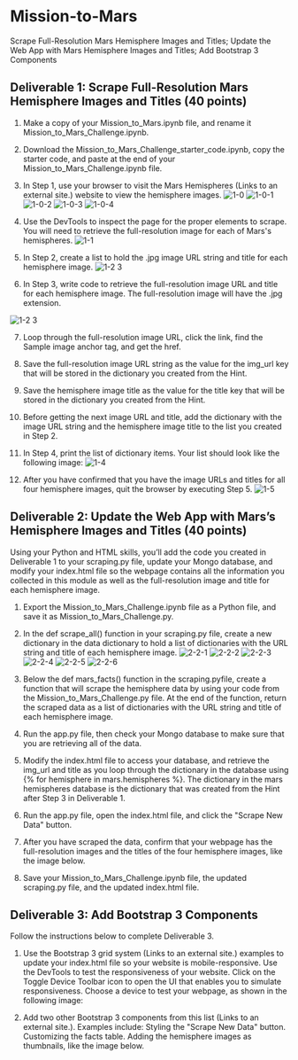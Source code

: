 # Mission-to-Mars
Scrape Full-Resolution Mars Hemisphere Images and Titles; Update the Web App with Mars Hemisphere Images and Titles; Add Bootstrap 3 Components
## Deliverable 1: Scrape Full-Resolution Mars Hemisphere Images and Titles (40 points)


1. Make a copy of your Mission_to_Mars.ipynb file, and rename it Mission_to_Mars_Challenge.ipynb.

2. Download the Mission_to_Mars_Challenge_starter_code.ipynb, copy the starter code, and paste at the end of your Mission_to_Mars_Challenge.ipynb file.

3. In Step 1, use your browser to visit the Mars Hemispheres (Links to an external site.) website to view the hemisphere images.
![1-0](https://user-images.githubusercontent.com/107659667/189799235-5bae0e90-dc6c-495f-9eeb-e87b11b5c400.jpg)
![1-0-1](https://user-images.githubusercontent.com/107659667/189799243-8e5ff0ab-7b6b-49cd-9881-28e21bd6681a.jpg)
![1-0-2](https://user-images.githubusercontent.com/107659667/189799249-d242decc-5c67-4f19-8db1-043a1f05e131.jpg)
![1-0-3](https://user-images.githubusercontent.com/107659667/189799261-a68a1032-523e-4848-9fad-8497356b8236.jpg)
![1-0-4](https://user-images.githubusercontent.com/107659667/189799274-c280f5fb-4179-4157-9179-60c6583d2674.jpg)

4. Use the DevTools to inspect the page for the proper elements to scrape. You will need to retrieve the full-resolution image for each of Mars's hemispheres.
![1-1](https://user-images.githubusercontent.com/107659667/189799279-086b6a5a-9d67-4507-9425-039cee310056.jpg)

5. In Step 2, create a list to hold the .jpg image URL string and title for each hemisphere image.
![1-2 3](https://user-images.githubusercontent.com/107659667/189799284-2cb20b1c-e120-4df1-a763-0c9b7f1719b4.jpg)

6. In Step 3, write code to retrieve the full-resolution image URL and title for each hemisphere image. The full-resolution image will have the .jpg extension.

![1-2 3](https://user-images.githubusercontent.com/107659667/189799909-87e5d672-ec33-4b99-8fe1-56eca71da3ce.jpg)

7. Loop through the full-resolution image URL, click the link, find the Sample image anchor tag, and get the href.

8. Save the full-resolution image URL string as the value for the img_url key that will be stored in the dictionary you created from the Hint.

9. Save the hemisphere image title as the value for the title key that will be stored in the dictionary you created from the Hint.

10. Before getting the next image URL and title, add the dictionary with the image URL string and the hemisphere image title to the list you created in Step 2.

11. In Step 4, print the list of dictionary items. Your list should look like the following image:
![1-4](https://user-images.githubusercontent.com/107659667/189799848-fd3a9ec0-45f6-4737-b1de-8cc0b6953c1b.jpg)

12. After you have confirmed that you have the image URLs and titles for all four hemisphere images, quit the browser by executing Step 5.
![1-5](https://user-images.githubusercontent.com/107659667/189799884-f10abb40-7bd8-416c-b89a-5c598f2a9166.jpg)

## Deliverable 2: Update the Web App with Mars’s Hemisphere Images and Titles (40 points)

Using your Python and HTML skills, you’ll add the code you created in Deliverable 1 to your scraping.py file, update your Mongo database, and modify your index.html file so the webpage contains all the information you collected in this module as well as the full-resolution image and title for each hemisphere image.

1. Export the Mission_to_Mars_Challenge.ipynb file as a Python file, and save it as Mission_to_Mars_Challenge.py.

2. In the def scrape_all() function in your scraping.py file, create a new dictionary in the data dictionary to hold a list of dictionaries with the URL string and title of each hemisphere image.
![2-2-1](https://user-images.githubusercontent.com/107659667/189802838-c79c6960-1c7a-4a01-848a-c950c344790a.jpg)
![2-2-2](https://user-images.githubusercontent.com/107659667/189802844-f79650f5-6aac-4abc-a472-eefb56f39f22.jpg)
![2-2-3](https://user-images.githubusercontent.com/107659667/189802849-5473c5c9-0f03-4d17-83dc-dd66add53042.jpg)
![2-2-4](https://user-images.githubusercontent.com/107659667/189802883-b68ec8db-3047-44dd-94c6-392b2b58146a.jpg)
![2-2-5](https://user-images.githubusercontent.com/107659667/189802889-773e7635-6583-49c8-894b-3a069fa132ca.jpg)
![2-2-6](https://user-images.githubusercontent.com/107659667/189802896-3ed87216-d6d4-479a-988d-2ffccad4cfaf.jpg)

3. Below the def mars_facts() function in the scraping.pyfile, create a function that will scrape the hemisphere data by using your code from the Mission_to_Mars_Challenge.py file. At the end of the function, return the scraped data as a list of dictionaries with the URL string and title of each hemisphere image.

4. Run the app.py file, then check your Mongo database to make sure that you are retrieving all of the data.

5. Modify the index.html file to access your database, and retrieve the img_url and title as you loop through the dictionary in the database using {% for hemisphere in mars.hemispheres %}. The dictionary in the mars hemispheres database is the dictionary that was created from the Hint after Step 3 in Deliverable 1.

6. Run the app.py file, open the index.html file, and click the "Scrape New Data" button.

7. After you have scraped the data, confirm that your webpage has the full-resolution images and the titles of the four hemisphere images, like the image below.

8. Save your Mission_to_Mars_Challenge.ipynb file, the updated scraping.py file, and the updated index.html file.
 
## Deliverable 3: Add Bootstrap 3 Components 

Follow the instructions below to complete Deliverable 3.

1. Use the Bootstrap 3 grid system (Links to an external site.) examples to update your index.html file so your website is mobile-responsive. Use the DevTools to test the responsiveness of your website.
Click on the Toggle Device Toolbar icon to open the UI that enables you to simulate responsiveness.
Choose a device to test your webpage, as shown in the following image:

2. Add two other Bootstrap 3 components from this list (Links to an external site.). Examples include:
Styling the "Scrape New Data" button.
Customizing the facts table.
Adding the hemisphere images as thumbnails, like the image below.




